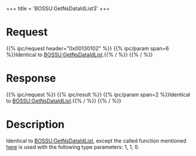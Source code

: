 +++
title = 'BOSSU:GetNsDataIdList3'
+++

# Request

{{% ipc/request header="0x00130102" %}}
{{% ipc/param span=6 %}}Identical to [BOSSU:GetNsDataIdList](BOSSU:GetNsDataIdList "wikilink").{{% / %}}
{{% / %}}

# Response

{{% ipc/request %}}
{{% ipc/result %}}
{{% ipc/param span=2 %}}Identical to [BOSSU:GetNsDataIdList](BOSSU:GetNsDataIdList "wikilink").{{% / %}}
{{% / %}}

# Description

Identical to [BOSSU:GetNsDataIdList](BOSSU:GetNsDataIdList "wikilink"), except the called function mentioned [here](BOSSU:GetNsDataIdList "wikilink") is used with the following type parameters: 1, 1, 0.
